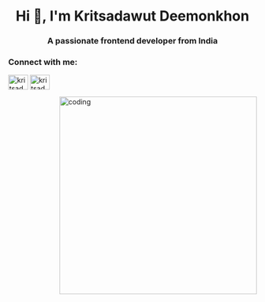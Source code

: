 <h1 align="center">Hi 👋, I'm Kritsadawut Deemonkhon</h1>
<h3 align="center">A passionate frontend developer from India</h3>

<h3 align="left">Connect with me:</h3>
<p align="left">
<a href="https://fb.com/kritsadawut deemonkhon" target="blank"><img align="center" src="https://raw.githubusercontent.com/rahuldkjain/github-profile-readme-generator/master/src/images/icons/Social/facebook.svg" alt="kritsadawut deemonkhon" height="30" width="40" /></a>
<a href="https://instagram.com/kritsadawuttt" target="blank"><img align="center" src="https://raw.githubusercontent.com/rahuldkjain/github-profile-readme-generator/master/src/images/icons/Social/instagram.svg" alt="kritsadawuttt" height="30" width="40" /></a>
</p>
<img align="right" alt="coding" width="400" src="[https://media0.giphy.com/media/7NoNw4pMNTvgc/giphy.gif?cid=ecf05e47frn0c32eso51u6vvf2oe0yzdhay9931h1lsfww0z&rid=giphy.gif&ct=g](https://bitterstar88.tumblr.com/post/50994781201/shuuuuuuutuuuuuup-thor)">
